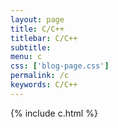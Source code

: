 ```yaml
---
layout: page
title: C/C++
titlebar: C/C++
subtitle: 
menu: c
css: ['blog-page.css']
permalink: /c
keywords: C/C++
---
```

{% include c.html %}